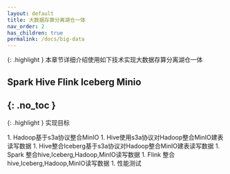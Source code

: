 ```yaml
---
layout: default
title: 大数据存算分离湖仓一体
nav_order: 2
has_children: true
permalink: /docs/big-data
---
```

{: .highlight }
本章节详细介绍使用如下技术实现大数据存算分离湖仓一体
## Spark Hive Flink Iceberg Minio 
{: .no_toc }
---

{: .highlight }
实现目标

<div class="code-example" markdown="1">
1. Hadoop基于s3a协议整合MinIO
1. Hive使用s3a协议对Hadoop整合MinIO建表读写数据
1. Hive整合Iceberg基于s3a协议对Hadoop整合MinIO建表读写数据
1. Spark 整合hive,Iceberg,Hadoop,MinIO读写数据
1. Flink 整合hive,Iceberg,Hadoop,MinIO读写数据
1. 性能测试
</div>


